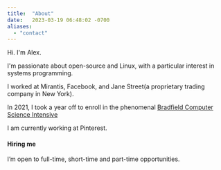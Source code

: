 ```yaml
---
title:  "About"
date:   2023-03-19 06:48:02 -0700
aliases: 
  - "contact"
---
```

Hi.
I'm Alex.

I'm passionate about open-source and Linux, with a particular interest in systems programming.  

I worked at Mirantis, Facebook, and Jane Street(a proprietary trading company in New York).  

In 2021, I took a year off to enroll in the phenomenal [Bradfield Computer Science Intensive](https://bradfieldcs.com/csi/)  

I am currently working at Pinterest.

#### Hiring me
I’m open to full-time, short-time and part-time opportunities.